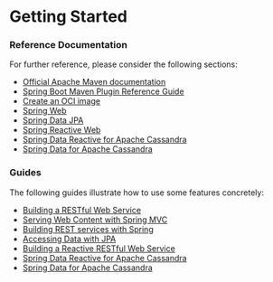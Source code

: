# Getting Started

### Reference Documentation
For further reference, please consider the following sections:

* [Official Apache Maven documentation](https://maven.apache.org/guides/index.html)
* [Spring Boot Maven Plugin Reference Guide](https://docs.spring.io/spring-boot/docs/2.6.6/maven-plugin/reference/html/)
* [Create an OCI image](https://docs.spring.io/spring-boot/docs/2.6.6/maven-plugin/reference/html/#build-image)
* [Spring Web](https://docs.spring.io/spring-boot/docs/2.6.6/reference/htmlsingle/#boot-features-developing-web-applications)
* [Spring Data JPA](https://docs.spring.io/spring-boot/docs/2.6.6/reference/htmlsingle/#boot-features-jpa-and-spring-data)
* [Spring Reactive Web](https://docs.spring.io/spring-boot/docs/2.6.6/reference/htmlsingle/#web.reactive)
* [Spring Data Reactive for Apache Cassandra](https://docs.spring.io/spring-boot/docs/2.6.6/reference/htmlsingle/#boot-features-cassandra)
* [Spring Data for Apache Cassandra](https://docs.spring.io/spring-boot/docs/2.6.6/reference/htmlsingle/#boot-features-cassandra)

### Guides
The following guides illustrate how to use some features concretely:

* [Building a RESTful Web Service](https://spring.io/guides/gs/rest-service/)
* [Serving Web Content with Spring MVC](https://spring.io/guides/gs/serving-web-content/)
* [Building REST services with Spring](https://spring.io/guides/tutorials/bookmarks/)
* [Accessing Data with JPA](https://spring.io/guides/gs/accessing-data-jpa/)
* [Building a Reactive RESTful Web Service](https://spring.io/guides/gs/reactive-rest-service/)
* [Spring Data Reactive for Apache Cassandra](https://spring.io/guides/gs/accessing-data-cassandra/)
* [Spring Data for Apache Cassandra](https://spring.io/guides/gs/accessing-data-cassandra/)

